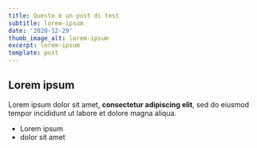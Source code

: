 ```yaml
---
title: Questo è un post di test
subtitle: lorem-ipsum
date: '2020-12-29'
thumb_image_alt: lorem-ipsum
excerpt: lorem-ipsum
template: post
---
```

## Lorem ipsum

Lorem ipsum dolor sit amet, **consectetur adipiscing elit**, sed do eiusmod tempor incididunt ut labore et dolore magna aliqua.

- Lorem ipsum
- dolor sit amet